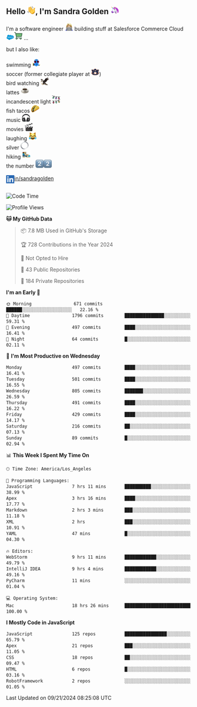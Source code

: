 ## Hello <img src="./static/emoji/wave.png" width="22" />, I'm Sandra Golden <img src="./static/emoji/unicorn-face.png" width="22" />

I'm a software engineer <img src="./static/emoji/female-technologist.png" width="22" /> building stuff at Salesforce Commerce Cloud <img src="./static/emoji/salesforce.png" width="22" /><img src="./static/emoji/commerce-cloud.png" width="22" />&nbsp;...

but I also like:<br/><br/>
swimming <img alt="swimming" src="./static/emoji/keep-swimming.png" width="22" /><br/>
soccer  (former collegiate player at <img src="./static/emoji/auburn.png" width="22" />)<br/>
bird watching <img src="./static/emoji/eagle.png" width="22" /><br/>
lattes <img src="./static/emoji/coffee.png" width="22" /><br/>
incandescent light <img src="./static/emoji/lights.png" width="22" /><br/>
fish tacos <img src="./static/emoji/taco.png" width="22" /><br/>
music <img src="./static/emoji/headphones.png" width="22" /><br/>
movies <img src="./static/emoji/movie-clapper.png" width="22" /><br/>
laughing <img src="./static/emoji/joy-cat.png" width="22" /><br/>
silver <img src="./static/emoji/silver-hoop.png" width="22" /><br/>
hiking <img src="./static/emoji/hiker.png" width="22" /><br/>
the number <img src="./static/emoji/two.png" width="22" /><img src="./static/emoji/two.png" width="22" />
<br/><br/>
<img align="left" alt="Sandra Golden | LinkedIn" width="22px" src="./static/emoji/linkedin.png" /> <a href="https://www.linkedin.com/in/sandragolden/">in/sandragolden</a>
<br/><br/>
<!--START_SECTION:waka-->
![Code Time](http://img.shields.io/badge/Code%20Time-605%20hrs%206%20mins-blue)

![Profile Views](http://img.shields.io/badge/Profile%20Views-0-blue)

**🐱 My GitHub Data** 

> 📦 7.8 MB Used in GitHub's Storage 
 > 
> 🏆 728 Contributions in the Year 2024
 > 
> 🚫 Not Opted to Hire
 > 
> 📜 43 Public Repositories 
 > 
> 🔑 184 Private Repositories 
 > 
**I'm an Early 🐤** 

```text
🌞 Morning                671 commits         ██████░░░░░░░░░░░░░░░░░░░   22.16 % 
🌆 Daytime                1796 commits        ███████████████░░░░░░░░░░   59.31 % 
🌃 Evening                497 commits         ████░░░░░░░░░░░░░░░░░░░░░   16.41 % 
🌙 Night                  64 commits          █░░░░░░░░░░░░░░░░░░░░░░░░   02.11 % 
```
📅 **I'm Most Productive on Wednesday** 

```text
Monday                   497 commits         ████░░░░░░░░░░░░░░░░░░░░░   16.41 % 
Tuesday                  501 commits         ████░░░░░░░░░░░░░░░░░░░░░   16.55 % 
Wednesday                805 commits         ███████░░░░░░░░░░░░░░░░░░   26.59 % 
Thursday                 491 commits         ████░░░░░░░░░░░░░░░░░░░░░   16.22 % 
Friday                   429 commits         ████░░░░░░░░░░░░░░░░░░░░░   14.17 % 
Saturday                 216 commits         ██░░░░░░░░░░░░░░░░░░░░░░░   07.13 % 
Sunday                   89 commits          █░░░░░░░░░░░░░░░░░░░░░░░░   02.94 % 
```


📊 **This Week I Spent My Time On** 

```text
🕑︎ Time Zone: America/Los_Angeles

💬 Programming Languages: 
JavaScript               7 hrs 11 mins       ██████████░░░░░░░░░░░░░░░   38.99 % 
Apex                     3 hrs 16 mins       ████░░░░░░░░░░░░░░░░░░░░░   17.77 % 
Markdown                 2 hrs 3 mins        ███░░░░░░░░░░░░░░░░░░░░░░   11.18 % 
XML                      2 hrs               ███░░░░░░░░░░░░░░░░░░░░░░   10.91 % 
YAML                     47 mins             █░░░░░░░░░░░░░░░░░░░░░░░░   04.30 % 

🔥 Editors: 
WebStorm                 9 hrs 11 mins       ████████████░░░░░░░░░░░░░   49.79 % 
IntelliJ IDEA            9 hrs 4 mins        ████████████░░░░░░░░░░░░░   49.16 % 
PyCharm                  11 mins             ░░░░░░░░░░░░░░░░░░░░░░░░░   01.04 % 

💻 Operating System: 
Mac                      18 hrs 26 mins      █████████████████████████   100.00 % 
```

**I Mostly Code in JavaScript** 

```text
JavaScript               125 repos           ████████████████░░░░░░░░░   65.79 % 
Apex                     21 repos            ███░░░░░░░░░░░░░░░░░░░░░░   11.05 % 
CSS                      18 repos            ██░░░░░░░░░░░░░░░░░░░░░░░   09.47 % 
HTML                     6 repos             █░░░░░░░░░░░░░░░░░░░░░░░░   03.16 % 
RobotFramework           2 repos             ░░░░░░░░░░░░░░░░░░░░░░░░░   01.05 % 
```




 Last Updated on 09/21/2024 08:25:08 UTC
<!--END_SECTION:waka-->
